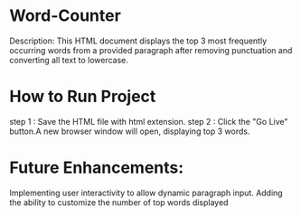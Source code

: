 # Word-Counter
Description: This HTML document displays the top 3 most frequently occurring words from a provided paragraph after removing punctuation and converting all text to lowercase.

# How to Run Project
step 1 : Save the HTML file with html extension.
step 2 : Click the "Go Live" button.A new browser window will open, displaying top 3 words.

# Future Enhancements:
Implementing user interactivity to allow dynamic paragraph input. Adding the ability to customize the number of top words displayed
